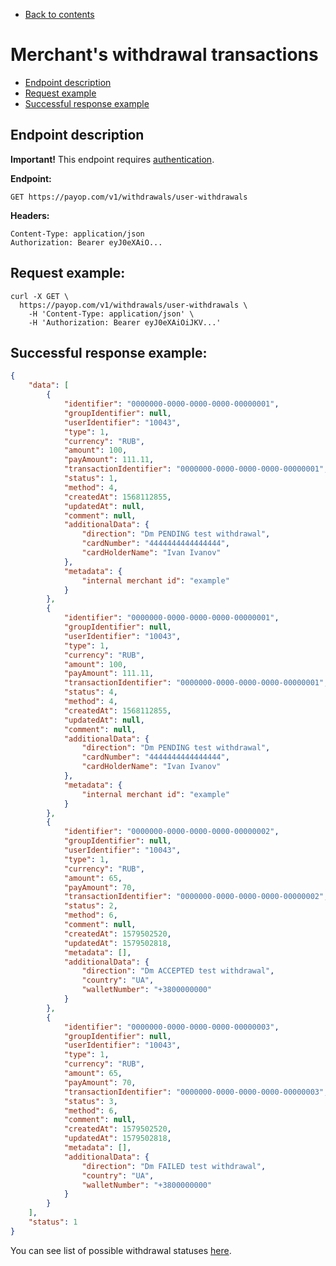  * [Back to contents](../Readme.md#contents)

# Merchant's withdrawal transactions

* [Endpoint description](#endpoint-description)
* [Request example](#request-example)
* [Successful response example](#successful-response-example)


## Endpoint description

**Important!** This endpoint requires [authentication](../Authentication/bearerAuthentication.md).
    
**Endpoint:**

    GET https://payop.com/v1/withdrawals/user-withdrawals

**Headers:**
 
    Content-Type: application/json
    Authorization: Bearer eyJ0eXAiO...

## Request example:

```shell script
curl -X GET \
  https://payop.com/v1/withdrawals/user-withdrawals \
    -H 'Content-Type: application/json' \
    -H 'Authorization: Bearer eyJ0eXAiOiJKV...'
```

## Successful response example:

```json
{
    "data": [
        {
            "identifier": "0000000-0000-0000-0000-00000001",
            "groupIdentifier": null,
            "userIdentifier": "10043",
            "type": 1,
            "currency": "RUB",
            "amount": 100,
            "payAmount": 111.11,
            "transactionIdentifier": "0000000-0000-0000-0000-00000001",
            "status": 1,
            "method": 4,
            "createdAt": 1568112855,
            "updatedAt": null,
            "comment": null,
            "additionalData": {
                "direction": "Dm PENDING test withdrawal",
                "cardNumber": "4444444444444444",
                "cardHolderName": "Ivan Ivanov"
            },
            "metadata": {
                "internal merchant id": "example"
            }
        },
        {
            "identifier": "0000000-0000-0000-0000-00000001",
            "groupIdentifier": null,
            "userIdentifier": "10043",
            "type": 1,
            "currency": "RUB",
            "amount": 100,
            "payAmount": 111.11,
            "transactionIdentifier": "0000000-0000-0000-0000-00000001",
            "status": 4,
            "method": 4,
            "createdAt": 1568112855,
            "updatedAt": null,
            "comment": null,
            "additionalData": {
                "direction": "Dm PENDING test withdrawal",
                "cardNumber": "4444444444444444",
                "cardHolderName": "Ivan Ivanov"
            },
            "metadata": {
                "internal merchant id": "example"
            }
        },
        {
            "identifier": "0000000-0000-0000-0000-00000002",
            "groupIdentifier": null,
            "userIdentifier": "10043",
            "type": 1,
            "currency": "RUB",
            "amount": 65,
            "payAmount": 70,
            "transactionIdentifier": "0000000-0000-0000-0000-00000002",
            "status": 2,
            "method": 6,
            "comment": null,
            "createdAt": 1579502520,
            "updatedAt": 1579502818,
            "metadata": [],
            "additionalData": {
                "direction": "Dm ACCEPTED test withdrawal",
                "country": "UA",
                "walletNumber": "+3800000000"
            }
        },
        {
            "identifier": "0000000-0000-0000-0000-00000003",
            "groupIdentifier": null,
            "userIdentifier": "10043",
            "type": 1,
            "currency": "RUB",
            "amount": 65,
            "payAmount": 70,
            "transactionIdentifier": "0000000-0000-0000-0000-00000003",
            "status": 3,
            "method": 6,
            "comment": null,
            "createdAt": 1579502520,
            "updatedAt": 1579502818,
            "metadata": [],
            "additionalData": {
                "direction": "Dm FAILED test withdrawal",
                "country": "UA",
                "walletNumber": "+3800000000"
            }
        }
    ],
    "status": 1
}
```

You can see list of possible withdrawal statuses [here](getWithdrawal.md#withdrawal-statuses).